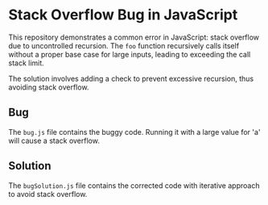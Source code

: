 # Stack Overflow Bug in JavaScript

This repository demonstrates a common error in JavaScript: stack overflow due to uncontrolled recursion. The `foo` function recursively calls itself without a proper base case for large inputs, leading to exceeding the call stack limit.

The solution involves adding a check to prevent excessive recursion, thus avoiding stack overflow.

## Bug

The `bug.js` file contains the buggy code.  Running it with a large value for 'a' will cause a stack overflow.

## Solution

The `bugSolution.js` file contains the corrected code with iterative approach to avoid stack overflow.